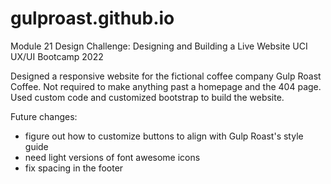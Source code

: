# gulproast.github.io

Module 21 Design Challenge: Designing and Building a Live Website
UCI UX/UI Bootcamp 2022

Designed a responsive website for the fictional coffee company Gulp Roast Coffee. Not required to make anything past a homepage and the 404 page. Used custom code and customized bootstrap to build the website.

Future changes:
  - figure out how to customize buttons to align with Gulp Roast's style guide
  - need light versions of font awesome icons
  - fix spacing in the footer
